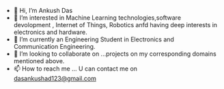 - 👋 Hi, I’m Ankush Das
- 👀 I’m interested in Machine Learning technologies,software devolopment , Internet of Things, Robotics anfd having deep interests in electronics and hardware.
- 🌱 I’m currently an Engineering Student in  Electronics and Communication Engineering.
- 💞️ I’m looking to collaborate on ...projects on my corresponding domains mentioned above.
- 📫 How to reach me ... U can contact me on dasankushad123@gmail.com

<!---
ankush07das/ankush07das is a ✨ special ✨ repository because its `README.md` (this file) appears on your GitHub profile.
You can click the Preview link to take a look at your changes.
--->

